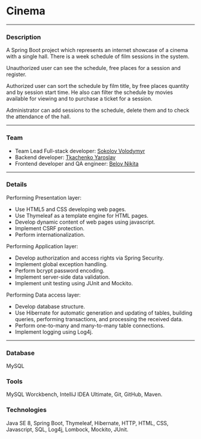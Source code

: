 # Cinema
---
### Description

A Spring Boot project which represents an internet showcase of a cinema with a single hall. There is a week schedule of film sessions in the system.

Unauthorized user can see the schedule, free places for a session and register.

Authorized user can sort the schedule by film title, by free places quantity and by session start time. He also can filter the schedule by movies available for viewing and to purchase a ticket for a session.

Administrator can add sessions to the schedule, delete them and to check the attendance of the hall.

---

### Team

- Team Lead Full-stack developer: [Sokolov Volodymyr](https://github.com/SakalOFF)
- Backend developer: [Tkachenko Yaroslav]()
- Frontend developer and QA engineer: [Belov Nikita]()

---
### Details
Performing Presentation layer:
- Use HTML5 and CSS developing web pages.
- Use Thymeleaf as a template engine for HTML pages.
- Develop dynamic content of web pages using javascript.
- Implement CSRF protection.
- Perform internationalization.

Performing Application layer:
- Develop authorization and access rights via Spring Security.
- Implement global exception handling.
- Perform bcrypt password encoding.
- Implement server-side data validation.
- Implement unit testing using JUnit and Mockito.

Performing Data access layer:
- Develop database structure.
- Use Hibernate for automatic generation and updating of tables, building queries, performing transactions, and processing the received data.
- Perform one-to-many and many-to-many table connections.
- Implement logging using Log4j.

---
### Database

MySQL

### Tools

MySQL Worckbench, IntelliJ IDEA Ultimate, Git, GitHub, Maven.

### Technologies

Java SE 8, Spring Boot, Thymeleaf, Hibernate, HTTP, HTML, CSS, Javascript, SQL, Log4j, Lombock, Mockito, JUnit.
